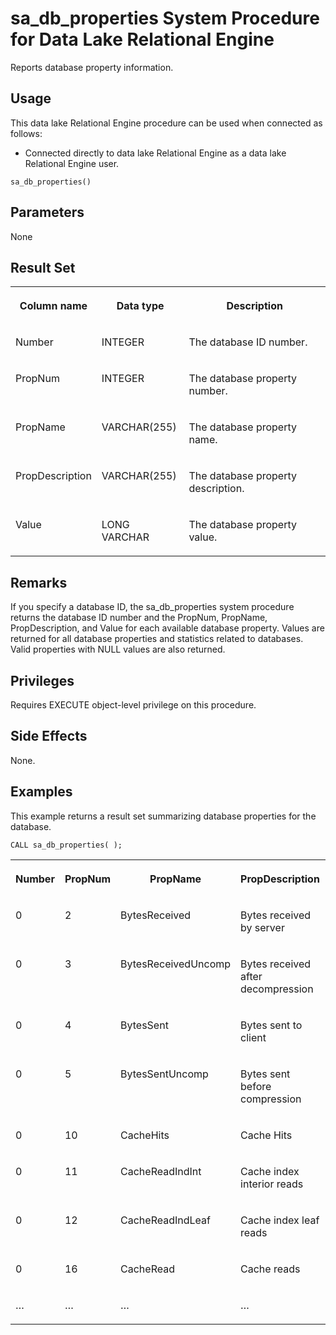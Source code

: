 <!-- loio3be58d086c5f1014925bf0cfadeb33ef -->

# sa\_db\_properties System Procedure for Data Lake Relational Engine

Reports database property information.



<a name="loio3be58d086c5f1014925bf0cfadeb33ef__section_idn_b13_b4b"/>

## Usage

This data lake Relational Engine procedure can be used when connected as follows:

-   Connected directly to data lake Relational Engine as a data lake Relational Engine user.



```
sa_db_properties()
```



## Parameters

None



## Result Set


<table>
<tr>
<th valign="top">

Column name

</th>
<th valign="top">

Data type

</th>
<th valign="top">

Description

</th>
</tr>
<tr>
<td valign="top">

Number

</td>
<td valign="top">

INTEGER

</td>
<td valign="top">

The database ID number.

</td>
</tr>
<tr>
<td valign="top">

PropNum

</td>
<td valign="top">

INTEGER

</td>
<td valign="top">

The database property number.

</td>
</tr>
<tr>
<td valign="top">

PropName

</td>
<td valign="top">

VARCHAR\(255\)

</td>
<td valign="top">

The database property name.

</td>
</tr>
<tr>
<td valign="top">

PropDescription

</td>
<td valign="top">

VARCHAR\(255\)

</td>
<td valign="top">

The database property description.

</td>
</tr>
<tr>
<td valign="top">

Value

</td>
<td valign="top">

LONG VARCHAR

</td>
<td valign="top">

The database property value.

</td>
</tr>
</table>



## Remarks

If you specify a database ID, the sa\_db\_properties system procedure returns the database ID number and the PropNum, PropName, PropDescription, and Value for each available database property. Values are returned for all database properties and statistics related to databases. Valid properties with NULL values are also returned.



## Privileges

Requires EXECUTE object-level privilege on this procedure.



## Side Effects

None.



## Examples

This example returns a result set summarizing database properties for the database.

```
CALL sa_db_properties( );
```


<table>
<tr>
<th valign="top">

Number

</th>
<th valign="top">

PropNum

</th>
<th valign="top">

PropName

</th>
<th valign="top">

PropDescription

</th>
<th valign="top">

Value

</th>
</tr>
<tr>
<td valign="top">

0

</td>
<td valign="top">

2

</td>
<td valign="top">

BytesReceived

</td>
<td valign="top">

Bytes received by server

</td>
<td valign="top">

82369619

</td>
</tr>
<tr>
<td valign="top">

0

</td>
<td valign="top">

3

</td>
<td valign="top">

BytesReceivedUncomp

</td>
<td valign="top">

Bytes received after decompression

</td>
<td valign="top">

82369619

</td>
</tr>
<tr>
<td valign="top">

0

</td>
<td valign="top">

4

</td>
<td valign="top">

BytesSent

</td>
<td valign="top">

Bytes sent to client

</td>
<td valign="top">

182649602

</td>
</tr>
<tr>
<td valign="top">

0

</td>
<td valign="top">

5

</td>
<td valign="top">

BytesSentUncomp

</td>
<td valign="top">

Bytes sent before compression

</td>
<td valign="top">

182649602

</td>
</tr>
<tr>
<td valign="top">

0

</td>
<td valign="top">

10

</td>
<td valign="top">

CacheHits

</td>
<td valign="top">

Cache Hits

</td>
<td valign="top">

143588940

</td>
</tr>
<tr>
<td valign="top">

0

</td>
<td valign="top">

11

</td>
<td valign="top">

CacheReadIndInt

</td>
<td valign="top">

Cache index interior reads

</td>
<td valign="top">

5334621

</td>
</tr>
<tr>
<td valign="top">

0

</td>
<td valign="top">

12

</td>
<td valign="top">

CacheReadIndLeaf

</td>
<td valign="top">

Cache index leaf reads

</td>
<td valign="top">

31752948

</td>
</tr>
<tr>
<td valign="top">

0

</td>
<td valign="top">

16

</td>
<td valign="top">

CacheRead

</td>
<td valign="top">

Cache reads

</td>
<td valign="top">

143596017

</td>
</tr>
<tr>
<td valign="top">

…

</td>
<td valign="top">

…

</td>
<td valign="top">

…

</td>
<td valign="top">

…

</td>
<td valign="top">

…

</td>
</tr>
</table>

